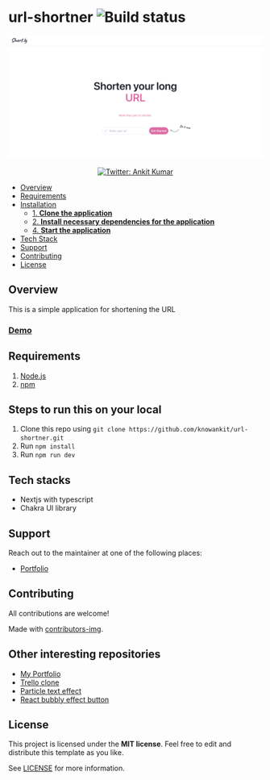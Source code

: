 # url-shortner ![Build status](https://github.com/knowankit/trello-clone/actions/workflows/main.yml/badge.svg)

![alt text](https://github.com/knowankit/url-shortener/blob/develop/demo.png)

<p align="center">
  <a href="https://twitter.com/knowankit">
    <img alt="Twitter: Ankit Kumar" src="https://img.shields.io/twitter/follow/knowankit.svg?style=social" target="_blank" />
  </a>
</p>

- [Overview](#overview)
- [Requirements](#requirements)
- [Installation](#steps-to-run-this-on-your-local)
  - [1. **Clone the application**](#1-clone-the-application)
  - [2. **Install necessary dependencies for the application**](#2-install-necessary-dependencies-for-the-application)
  - [4. **Start the application**](#4-start-the-application)
- [Tech Stack](#tech-stacks)
- [Support](#support)
- [Contributing](#contributing)
- [License](#license)

## Overview

This is a simple application for shortening the URL

### [Demo](https://url-shortner-ka.vercel.app/) 

## Requirements

1. [Node.js](https://nodejs.org/)
2. [npm](https://www.npmjs.com/)

## Steps to run this on your local

1. Clone this repo using `git clone https://github.com/knowankit/url-shortner.git`
2. Run `npm install`
3. Run `npm run dev`

## Tech stacks

- Nextjs with typescript
- Chakra UI library

## Support

Reach out to the maintainer at one of the following places:

- [Portfolio](https://knowankit.com)

## Contributing

All contributions are welcome!

Made with [contributors-img](https://contrib.rocks).
## Other interesting repositories

- [My Portfolio](https://github.com/knowankit/knowankit.com)
- [Trello clone](https://github.com/knowankit/trello-clone)
- [Particle text effect](https://github.com/knowankit/particle-text-effect)
- [React bubbly effect button](https://github.com/knowankit/react-bubbly-effect-button)

## License

This project is licensed under the **MIT license**. Feel free to edit and distribute this template as you like.

See [LICENSE](LICENSE) for more information.
